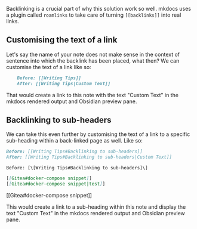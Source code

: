 Backlinking is a crucial part of why this solution work so well. mkdocs uses a plugin called `roamlinks` to take care of turning `[[backlinks]]` into real links.

## Customising the text of a link

Let's say the name of your note does not make sense in the context of sentence into which the backlink has been placed, what then? We can customise the text of a link like so:

```md
    Before: [[Writing Tips]]
	After: [[Writing Tips|Custom Text]]
```
	
That would create a link to this note with the text "Custom Text" in the mkdocs rendered output and Obsidian preview pane.

## Backlinking to sub-headers

We can take this even further by customising the text of a link to a specific sub-heading within a back-linked page as well. Like so:

```md
Before: [[Writing Tips#Backlinking to sub-headers]]
After: [[Writing Tips#Backlinking to sub-headers|Custom Text]]
```

`Before: [\[Writing Tips#Backlinking to sub-headers]\]`

```md
[[Gitea#docker-compose snippet]]
[[Gitea#docker-compose snippet|test]]
```
	
[[Gitea#docker-compose snippet]]
	
This would create a link to a sub-heading within this note and display the text "Custom Text" in the mkdocs rendered output and Obsidian preview pane.